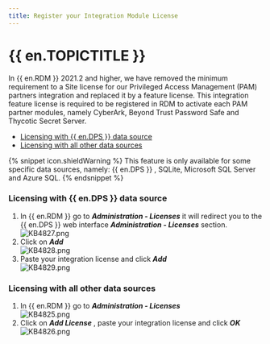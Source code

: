 ```yaml
---
title: Register your Integration Module License
---
```

# {{ en.TOPICTITLE }}
In {{ en.RDM }} 2021.2 and higher, we have removed the minimum requirement to a Site license for our Privileged Access Management (PAM) partners integration and replaced it by a feature license. This integration feature license is required to be registered in RDM to activate each PAM partner modules, namely CyberArk, Beyond Trust Password Safe and Thycotic Secret Server.  

* <a href="#server">Licensing with {{ en.DPS }} data source</a>  
* <a href="#all">Licensing with all other data sources</a>  

{% snippet icon.shieldWarning %}
This feature is only available for some specific data sources, namely: {{ en.DPS }} , SQLite, Microsoft SQL Server and Azure SQL.
{% endsnippet %}  

### Licensing with {{ en.DPS }} data source
<a name="server"></a>

1. In {{ en.RDM }} go to ***Administration - Licenses*** it will redirect you to the {{ en.DPS }} web interface ***Administration - Licenses*** section.  
![KB4827.png](/img/en/kb/KB4827.png)
1. Click on ***Add***  
![KB4828.png](/img/en/kb/KB4828.png)
1. Paste your integration license and click ***Add***  
![KB4829.png](/img/en/kb/KB4829.png)
### Licensing with all other data sources
<a name="all"></a>

1. In {{ en.RDM }} go to ***Administration - Licenses***  
![KB4825.png](/img/en/kb/KB4825.png)
1. Click on ***Add License*** , paste your integration license and click ***OK***  
![KB4826.png](/img/en/kb/KB4826.png)
